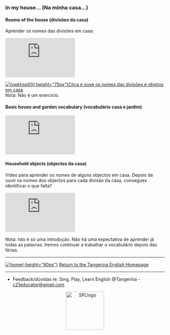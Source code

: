 ### In my house... (Na minha casa...) 

#### Rooms of the house (divisões da casa)  

Aprender os nomes das divisões em casa:  

<iframe width="220" height="124" src="https://www.youtube.com/embed/1lqZmMu5wkk" title="YouTube video player" frameborder="0" allow="accelerometer; autoplay; clipboard-write; encrypted-media; gyroscope; picture-in-picture; web-share" allowfullscreen></iframe>  

[![lvwkhse00](https://1blockatatime.github.io/English/images2/lvwkhse00.png){:height="75px"}](https://www.liveworksheets.com/zh1425649jp)[Clica e ouve os nomes das divisões e objetos em casa](https://www.liveworksheets.com/zh1425649jp)   
Nota: Não é um exercício.    

#### Basic house and garden vocabulary (vocabulário casa e jardim)  

<iframe width="220" height="124" src="https://www.youtube.com/embed/mTSUSkSgvE4" title="YouTube video player" frameborder="0" allow="accelerometer; autoplay; clipboard-write; encrypted-media; gyroscope; picture-in-picture; web-share" allowfullscreen></iframe>  

#### Household objects (objectos da casa)

Vídeo para aprender os nomes de alguns objectos em casa. Depois de ouvir os nomes dos objectos para cada divisão da casa, consegues identificar o que falta?   
<iframe width="220" height="124" src="https://www.youtube.com/embed/RivVBeC68aU" title="YouTube video player" frameborder="0" allow="accelerometer; autoplay; clipboard-write; encrypted-media; gyroscope; picture-in-picture; web-share" allowfullscreen></iframe>    

Nota: Isto é só uma introdução. Não há uma expectativa de aprender já todas as palavras. Iremos continuar a trabalhar o vocabulário depois das férias.    

***  

[![home](https://1blockatatime.github.io/English/images/home.png){:height="60px"}](https://tangerina-pt.github.io/English) [Return to the Tangerina English Homepage](https://tangerina-pt.github.io/English)  

***
* Feedback/dúvidas re: Sing, Play, Learn English @Tangerina - c21educator@gmail.com  
<p align="center">
<img width="120" src="https://1blockatatime.github.io/English/images2/spl_logo.png" alt="SPLlogo">
</p>


